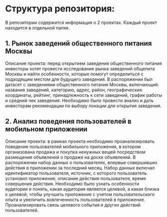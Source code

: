 # Структура репозитория: 
В репозитории содержится информация о 2 проектах. Каждый проект находится в отдельной папке.

## 1.	Рынок заведений общественного питания Москвы
Описание проекта: перед открытием заведения общественного питания инвесторы хотят провести исследование рынка заведений общепита Москвы и найти особенности, которые помогут определиться с подходящим местом для будущего заведения.
В распоряжении был датасет с заведениями общественного питания Москвы, включающий: названия заведений, категорию, адрес, район, географические координаты, рейтинг, принадлежность к сети заведений, график работы и средний чек заведения. Необходимо было провести анализ и дать инвесторам рекомендации по выбору локации для открытия заведения.

## 2.	Анализ поведения пользователей в мобильном приложении
Описание проекта: в рамках проекта необходимо проанализировать поведение пользователей мобильного приложения, в котором организована продажа и покупка ненужных вещей посредством размещения объявлений о продаже на доске объявлений. В распоряжении набор данных о пользователях, впервые совершивших действия в приложении за последний месяц. Набор данных включал идентификатор пользователя, источник, с которого пользователь установил приложение, описание действия пользователя, время совершения действия. Необходимо было узнать особенности аудитории и понять, какая аудитория является целевой, а какая близка к целевой, чтобы улучшить приложение с учетом пользовательского опыта и увеличить вовлеченность пользователей в приложение. Проанализировать связь целевого события и других действий пользователей.
